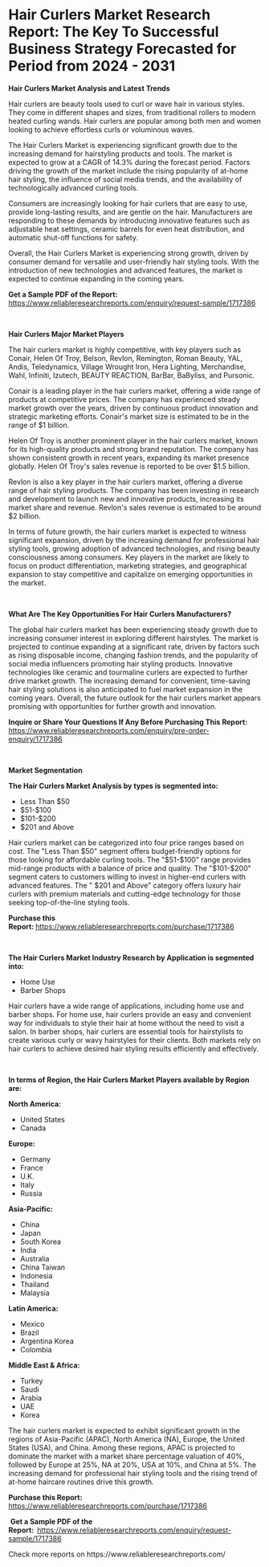 <p><h1>Hair Curlers Market Research Report: The Key To Successful Business Strategy Forecasted for Period from 2024 - 2031</h1></p><p><strong>Hair Curlers Market Analysis and Latest Trends</strong></p>
<p><p>Hair curlers are beauty tools used to curl or wave hair in various styles. They come in different shapes and sizes, from traditional rollers to modern heated curling wands. Hair curlers are popular among both men and women looking to achieve effortless curls or voluminous waves.</p><p>The Hair Curlers Market is experiencing significant growth due to the increasing demand for hairstyling products and tools. The market is expected to grow at a CAGR of 14.3% during the forecast period. Factors driving the growth of the market include the rising popularity of at-home hair styling, the influence of social media trends, and the availability of technologically advanced curling tools.</p><p>Consumers are increasingly looking for hair curlers that are easy to use, provide long-lasting results, and are gentle on the hair. Manufacturers are responding to these demands by introducing innovative features such as adjustable heat settings, ceramic barrels for even heat distribution, and automatic shut-off functions for safety.</p><p>Overall, the Hair Curlers Market is experiencing strong growth, driven by consumer demand for versatile and user-friendly hair styling tools. With the introduction of new technologies and advanced features, the market is expected to continue expanding in the coming years.</p></p>
<p><strong>Get a Sample PDF of the Report:&nbsp;</strong> <a href="https://www.reliableresearchreports.com/enquiry/request-sample/1717386">https://www.reliableresearchreports.com/enquiry/request-sample/1717386</a></p>
<p>&nbsp;</p>
<p><strong>Hair Curlers Major Market Players</strong></p>
<p><p>The hair curlers market is highly competitive, with key players such as Conair, Helen Of Troy, Belson, Revlon, Remington, Roman Beauty, YAL, Andis, Teledynamics, Village Wrought Iron, Hera Lighting, Merchandise, Wahl, Infiniti, Izutech, BEAUTY REACTION, BarBar, BaByliss, and Pursonic.</p><p>Conair is a leading player in the hair curlers market, offering a wide range of products at competitive prices. The company has experienced steady market growth over the years, driven by continuous product innovation and strategic marketing efforts. Conair's market size is estimated to be in the range of $1 billion.</p><p>Helen Of Troy is another prominent player in the hair curlers market, known for its high-quality products and strong brand reputation. The company has shown consistent growth in recent years, expanding its market presence globally. Helen Of Troy's sales revenue is reported to be over $1.5 billion.</p><p>Revlon is also a key player in the hair curlers market, offering a diverse range of hair styling products. The company has been investing in research and development to launch new and innovative products, increasing its market share and revenue. Revlon's sales revenue is estimated to be around $2 billion.</p><p>In terms of future growth, the hair curlers market is expected to witness significant expansion, driven by the increasing demand for professional hair styling tools, growing adoption of advanced technologies, and rising beauty consciousness among consumers. Key players in the market are likely to focus on product differentiation, marketing strategies, and geographical expansion to stay competitive and capitalize on emerging opportunities in the market.</p></p>
<p>&nbsp;</p>
<p><strong>What Are The Key Opportunities For Hair Curlers Manufacturers?</strong></p>
<p><p>The global hair curlers market has been experiencing steady growth due to increasing consumer interest in exploring different hairstyles. The market is projected to continue expanding at a significant rate, driven by factors such as rising disposable income, changing fashion trends, and the popularity of social media influencers promoting hair styling products. Innovative technologies like ceramic and tourmaline curlers are expected to further drive market growth. The increasing demand for convenient, time-saving hair styling solutions is also anticipated to fuel market expansion in the coming years. Overall, the future outlook for the hair curlers market appears promising with opportunities for further growth and innovation.</p></p>
<p><strong>Inquire or Share Your Questions If Any Before Purchasing This Report:</strong> <a href="https://www.reliableresearchreports.com/enquiry/pre-order-enquiry/1717386">https://www.reliableresearchreports.com/enquiry/pre-order-enquiry/1717386</a></p>
<p>&nbsp;</p>
<p><strong>Market Segmentation</strong></p>
<p><strong>The Hair Curlers Market Analysis by types is segmented into:</strong></p>
<p><ul><li>Less Than $50</li><li>$51-$100</li><li>$101-$200</li><li>$201 and Above</li></ul></p>
<p><p>Hair curlers market can be categorized into four price ranges based on cost. The "Less Than $50" segment offers budget-friendly options for those looking for affordable curling tools. The "$51-$100" range provides mid-range products with a balance of price and quality. The "$101-$200" segment caters to customers willing to invest in higher-end curlers with advanced features. The " $201 and Above" category offers luxury hair curlers with premium materials and cutting-edge technology for those seeking top-of-the-line styling tools.</p></p>
<p><strong>Purchase this Report:&nbsp;</strong><a href="https://www.reliableresearchreports.com/purchase/1717386">https://www.reliableresearchreports.com/purchase/1717386</a></p>
<p>&nbsp;</p>
<p><strong>The Hair Curlers Market Industry Research by Application is segmented into:</strong></p>
<p><ul><li>Home Use</li><li>Barber Shops</li></ul></p>
<p><p>Hair curlers have a wide range of applications, including home use and barber shops. For home use, hair curlers provide an easy and convenient way for individuals to style their hair at home without the need to visit a salon. In barber shops, hair curlers are essential tools for hairstylists to create various curly or wavy hairstyles for their clients. Both markets rely on hair curlers to achieve desired hair styling results efficiently and effectively.</p></p>
<p>&nbsp;</p>
<p><strong>In terms of Region, the Hair Curlers Market Players available by Region are:</strong></p>
<p>
    <p> <strong> North America: </strong>
        <ul>
            <li>United States</li>
            <li>Canada</li>
        </ul>
        </p> 
    <p> <strong> Europe: </strong>
        <ul>
            <li>Germany</li>
            <li>France</li>
            <li>U.K.</li>
            <li>Italy</li>
            <li>Russia</li>
        </ul>
        </p> 
    <p> <strong> Asia-Pacific: </strong>
        <ul>
            <li>China</li>
            <li>Japan</li>
            <li>South Korea</li>
            <li>India</li>
            <li>Australia</li>
            <li>China Taiwan</li>
            <li>Indonesia</li>
            <li>Thailand</li>
            <li>Malaysia</li>
        </ul>
        </p> 
    <p> <strong> Latin America: </strong>
        <ul>
            <li>Mexico</li>
            <li>Brazil</li>
            <li>Argentina Korea</li>
            <li>Colombia</li>
        </ul>
        </p> 
    <p> <strong> Middle East & Africa: </strong>
        <ul>
            <li>Turkey</li>
            <li>Saudi</li>
            <li>Arabia</li>
            <li>UAE</li>
            <li>Korea</li>
        </ul>
    </p>
    </p>
<p><p>The hair curlers market is expected to exhibit significant growth in the regions of Asia-Pacific (APAC), North America (NA), Europe, the United States (USA), and China. Among these regions, APAC is projected to dominate the market with a market share percentage valuation of 40%, followed by Europe at 25%, NA at 20%, USA at 10%, and China at 5%. The increasing demand for professional hair styling tools and the rising trend of at-home haircare routines drive this growth.</p></p>
<p><strong>Purchase this Report: </strong><a href="https://www.reliableresearchreports.com/purchase/1717386">https://www.reliableresearchreports.com/purchase/1717386</a></p>
<p>&nbsp;<strong>Get a Sample PDF of the Report:&nbsp;&nbsp;</strong><a href="https://www.reliableresearchreports.com/enquiry/request-sample/1717386">https://www.reliableresearchreports.com/enquiry/request-sample/1717386</a></p>
<p><strong></strong></p>
<p>Check more reports on https://www.reliableresearchreports.com/</p>